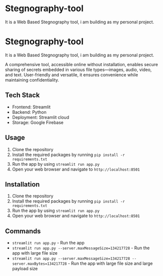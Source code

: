 # Stegnography-tool
It is a Web Based Stegnography tool, i am building as my personal project.
# Stegnography-tool
It is a Web Based Stegnography tool, i am building as my personal project.

A comprehensive tool, accessible online without installation, enables secure sharing of secrets embedded in various file types—images, audio, video, and text. User-friendly and versatile, it ensures convenience while maintaining confidentiality.

## Tech Stack
- Frontend: Streamlit
- Backend: Python
- Deployment: Streamlit cloud
- Storage: Google Firebase

## Usage

1. Clone the repository
2. Install the required packages by running `pip install -r requirements.txt`
3. Run the app by using `streamlit run app.py`
4. Open your web browser and navigate to `http://localhost:8501`

## Installation

1. Clone the repository
2. Install the required packages by running `pip install -r requirements.txt`
3. Run the app by using `streamlit run app.py`
4. Open your web browser and navigate to `http://localhost:8501`

## Commands

- `streamlit run app.py` - Run the app
- `streamlit run app.py --server.maxMessageSize=134217728` - Run the app with large file size
- `streamlit run app.py --server.maxMessageSize=134217728 --server.maxBytes=134217728` - Run the app with large file size and large payload size
